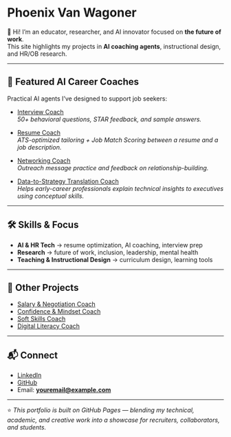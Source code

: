 # Phoenix Van Wagoner

👋 Hi! I’m an educator, researcher, and AI innovator focused on **the future of work**.  
This site highlights my projects in **AI coaching agents**, instructional design, and HR/OB research.

---

## 🌟 Featured AI Career Coaches
Practical AI agents I’ve designed to support job seekers:

- [Interview Coach](projects/agent-instructions/interview-coach/INSTRUCTIONS.md)  
  *50+ behavioral questions, STAR feedback, and sample answers.*  

- [Resume Coach](projects/agent-instructions/resume-coach/INSTRUCTIONS.md)  
  *ATS-optimized tailoring + Job Match Scoring between a resume and a job description.*  

- [Networking Coach](projects/agent-instructions/networking-coach/INSTRUCTIONS.md)  
  *Outreach message practice and feedback on relationship-building.*  

- [Data-to-Strategy Translation Coach](projects/data-strategy-translation/INSTRUCTIONS.md)  
  *Helps early-career professionals explain technical insights to executives using conceptual skills.*  

---

## 🛠️ Skills & Focus
- **AI & HR Tech** → resume optimization, AI coaching, interview prep  
- **Research** → future of work, inclusion, leadership, mental health  
- **Teaching & Instructional Design** → curriculum design, learning tools  

---

## 📂 Other Projects
- [Salary & Negotiation Coach](projects/salary-negotiation-coach/INSTRUCTIONS.md)  
- [Confidence & Mindset Coach](projects/confidence-mindset-coach/INSTRUCTIONS.md)  
- [Soft Skills Coach](projects/soft-skills-coach/INSTRUCTIONS.md)  
- [Digital Literacy Coach](projects/digital-literacy-coach/INSTRUCTIONS.md)  

---

## 📬 Connect
- [LinkedIn](https://linkedin.com/in/YOUR-LINK)  
- [GitHub](https://github.com/YOUR-USERNAME)  
- Email: **youremail@example.com**

---

⭐ *This portfolio is built on GitHub Pages — blending my technical, academic, and creative work into a showcase for recruiters, collaborators, and students.*

